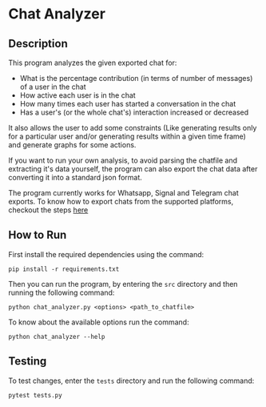 # Chat Analyzer

## Description

This program analyzes the given exported chat for:
- What is the percentage contribution (in terms of number of messages) of a user in the chat
- How active each user is in the chat
- How many times each user has started a conversation in the chat
- Has a user's (or the whole chat's) interaction increased or decreased

It also allows the user to add some constraints (Like generating results only for a particular user and/or generating results within a given time frame) and generate graphs for some actions.

If you want to run your own analysis, to avoid parsing the chatfile and extracting it's data yourself, the program can also export the chat data after converting it into a standard json format.

The program currently works for Whatsapp, Signal and Telegram chat exports. To know how to export chats from the supported platforms, checkout the steps [here](docs/how-to-export.md)

## How to Run

First install the required dependencies using the command:

    pip install -r requirements.txt

Then you can run the program, by entering the `src` directory and then running the following command:

    python chat_analyzer.py <options> <path_to_chatfile>

To know about the available options run the command:

    python chat_analyzer --help

## Testing

To test changes, enter the `tests` directory and run the following command:

    pytest tests.py
